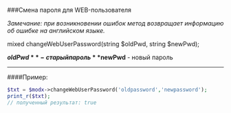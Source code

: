 ###Смена пароля для WEB-пользователя

*Замечание: при возникновении ошибок метод возвращает информацию об ошибке на английском языке.*

mixed changeWebUserPassword(string $oldPwd, string $newPwd);

**$oldPwd** - старый пароль
**$newPwd** - новый пароль

***

####Пример:

````php
$txt = $modx->changeWebUserPassword('oldpassword','newpassword');
print_r($txt);
// полученный результат: true
````